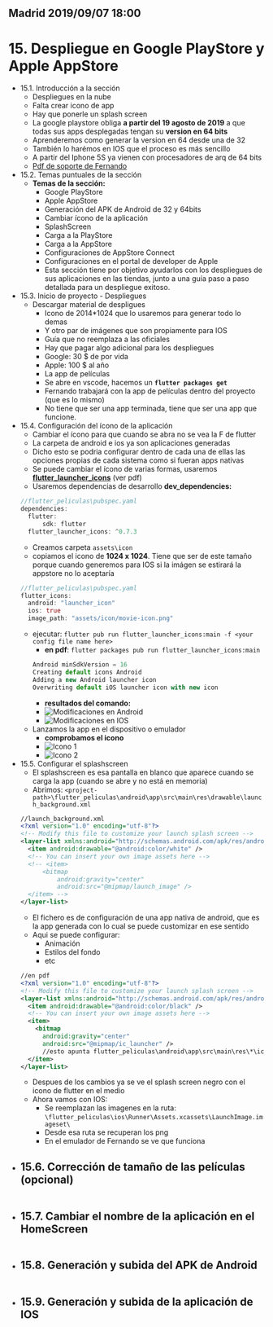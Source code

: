 ## Madrid 2019/09/07 18:00

# 15. Despliegue en Google PlayStore y Apple AppStore
- 15.1. Introducción a la sección
    - Despliegues en la nube
    - Falta crear icono de app
    - Hay que ponerle un splash screen
    - La google playstore obliga **a partir del 19 agosto de 2019** a que todas sus apps desplegadas tengan su **version en 64 bits**
    - Aprenderemos como generar la version en 64 desde una de 32
    - También lo harémos en IOS que el proceso es más sencillo
    - A partir del Iphone 5S ya vienen con procesadores de arq de 64 bits
    - [Pdf de soporte de Fernando]()
- 15.2. Temas puntuales de la sección
    - **Temas de la sección:**
        - Google PlayStore
        - Apple AppStore
        - Generación del APK de Android de 32 y 64bits
        - Cambiar ícono de la aplicación
        - SplashScreen
        - Carga a la PlayStore
        - Carga a la AppStore
        - Configuraciones de AppStore Connect
        - Configuraciones en el portal de developer de Apple
        - Esta sección tiene por objetivo ayudarlos con los despliegues de sus aplicaciones en las tiendas, junto a una guía paso a paso detallada para un despliegue exitoso.
 - 15.3. Inicio de proyecto - Despliegues
    - Descargar material de despligues
        - Icono de 2014*1024 que lo usaremos para generar todo lo demas
        - Y otro par de imágenes que son propiamente para IOS
        - Guía que no reemplaza a las oficiales
        - Hay que pagar algo adicional para los despliegues
        - Google: 30 $ de por vida
        - Apple: 100 $ al año
        - La app de películas
        - Se abre en vscode, hacemos un **`flutter packages get`**
        - Fernando trabajará con la app de películas dentro del proyecto (que es lo mismo)
        - No tiene que ser una app terminada, tiene que ser una app que funcione.
- 15.4. Configuración del ícono de la aplicación
  - Cambiar el ícono para que cuando se abra no se vea la F de flutter
  - La carpeta de android e ios ya son aplicaciones generadas
  - Dicho esto se podria configurar dentro de cada una de ellas las opciones propias de cada sistema como si fueran apps nativas
  - Se puede cambiar el ícono de varias formas, usaremos [**flutter_launcher_icons**](https://pub.dev/packages/flutter_launcher_icons#-readme-tab-) (ver pdf)
  - Usaremos dependencias de desarrollo **dev_dependencies:**
  ```dart
  //flutter_peliculas\pubspec.yaml
  dependencies:
    flutter:
        sdk: flutter
    flutter_launcher_icons: ^0.7.3
  ```
  - Creamos carpeta `assets\icon`
  - copiamos el icono de **1024 x 1024**. Tiene que ser de este tamaño porque cuando generemos para IOS si la imágen se estirará la appstore no lo aceptaría
  ```dart
  //flutter_peliculas\pubspec.yaml
  flutter_icons:
    android: "launcher_icon" 
    ios: true
    image_path: "assets/icon/movie-icon.png"    
  ```
  - ejecutar: `flutter pub run flutter_launcher_icons:main -f <your config file name here>`
    - **en pdf**: `flutter packages pub run flutter_launcher_icons:main`
    ```js
    Android minSdkVersion = 16
    Creating default icons Android
    Adding a new Android launcher icon
    Overwriting default iOS launcher icon with new icon
    ```
    - **resultados del comando:**
    - ![Modificaciones en Android](https://trello-attachments.s3.amazonaws.com/5d658aa359dad4174c7cc48e/313x407/64679ab562f4bad28cdee635f31085ed/image.png)
    - ![Modificaciones en IOS](https://trello-attachments.s3.amazonaws.com/5d658aa359dad4174c7cc48e/323x410/487422c2d7bd418c4911d7b5ff89dd2a/image.png)
  - Lanzamos la app en el dispositivo o emulador
    - **comprobamos el icono**
    - ![Icono 1](https://trello-attachments.s3.amazonaws.com/5d658aa359dad4174c7cc48e/294x428/fa75faf29a36ff142b24352493d7c2c5/image.png)
    - ![Icono 2](https://trello-attachments.s3.amazonaws.com/5d658aa359dad4174c7cc48e/298x447/6e8065a63aacabc1a5bc3b68a11f943d/image.png)
- 15.5. Configurar el splashscreen
    - El splashscreen es esa pantalla en blanco que aparece cuando se carga la app (cuando se abre y no está en memoria)
    - Abrimos: `<project-path>\flutter_peliculas\android\app\src\main\res\drawable\launch_background.xml`
    ```xml
    //launch_background.xml
    <?xml version="1.0" encoding="utf-8"?>
    <!-- Modify this file to customize your launch splash screen -->
    <layer-list xmlns:android="http://schemas.android.com/apk/res/android">
      <item android:drawable="@android:color/white" />
      <!-- You can insert your own image assets here -->
      <!-- <item>
          <bitmap
              android:gravity="center"
              android:src="@mipmap/launch_image" />
      </item> -->
    </layer-list>
    ```
    - El fichero es de configuración de una app nativa de android, que es la app generada con lo cual se puede customizar en ese sentido
    - Aqui se puede configurar:
      - Animación
      - Estilos del fondo
      - etc
    ```xml
    //en pdf
    <?xml version="1.0" encoding="utf-8"?>
    <!-- Modify this file to customize your launch splash screen --> 
    <layer-list xmlns:android="http://schemas.android.com/apk/res/android"> 
      <item android:drawable="@android:color/black" /> 
      <!-- You can insert your own image assets here --> 
      <item> 
        <bitmap 
          android:gravity="center" 
          android:src="@mipmap/ic_launcher" />  
          //esto apunta flutter_peliculas\android\app\src\main\res\*\ic_launcher.png
      </item> 
    </layer-list>
    ```
    - Despues de los cambios ya se ve el splash screen negro con el icono de flutter en el medio
    - Ahora vamos con IOS:
      - Se reemplazan las imagenes en la ruta: `\flutter_peliculas\ios\Runner\Assets.xcassets\LaunchImage.imageset\`
      - Desde esa ruta se recuperan los png
      - En el emulador de Fernando se ve que funciona
- 15.6. Corrección de tamaño de las películas (opcional)
    - 
    ```dart
    ```
 - 15.7. Cambiar el nombre de la aplicación en el HomeScreen
    - 
    ```dart
    ```
- 15.8. Generación y subida del APK de Android
    - 
    ```dart
    ```       
- 15.9. Generación y subida de la aplicación de IOS
    - 
    ```dart
    ```       